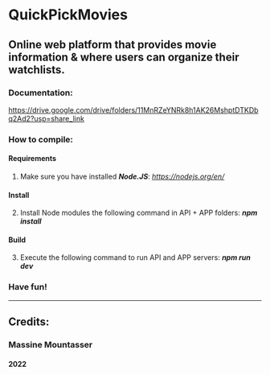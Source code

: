 # QuickPickMovies
Online web platform that provides movie information & where users can organize their watchlists.
-----------------------------------------------------
### Documentation:
  https://drive.google.com/drive/folders/11MnRZeYNRk8h1AK26MshptDTKDbq2Ad2?usp=share_link

### How to compile:

#### Requirements
  1. Make sure you have installed ***Node.JS***:
    _https://nodejs.org/en/_

#### Install
  2. Install Node modules the following command in API + APP folders:
    ***npm install***
    
#### Build
  3. Execute the following command to run API and APP servers:
    ***npm run dev***
    
### Have fun!
  
-------------------------------------------------------------

## Credits:
###  Massine Mountasser
#### 2022
